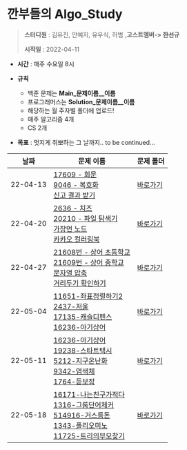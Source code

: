 # 깐부들의 Algo_Study

> **스터디원** : 김유진, 안예지, 유우식, 허범 ,**고스트멤버-> ~~한선규~~**
>
> **시작일** : 2022-04-11

* **시간** : 매주 수요일 8시
* **규칙** 
  * 백준 문제는 **Main_문제이름__이름**
  * 프로그래머스는 **Solution_문제이름__이름** 
  * 해당하는 월 주자별 폴더에 업로드! 
  * 매주 알고리즘 4개 
  * CS 2개

* **목표** :  멋지게 취뽀하는 그 날까지.. to be continued...



| 날짜     | 문제 이름                                                    | 문제 폴더                    |
| -------- | ------------------------------------------------------------ | ---------------------------- |
| 22-04-13 | [17609 - 회문](https://www.acmicpc.net/problem/17609) <br/> [9046 - 복호화](https://www.acmicpc.net/problem/9046) <br/> [신고 결과 받기](https://programmers.co.kr/learn/courses/30/lessons/92334) | [바로가기](4월/3주차/) |
| 22-04-20 | [2636 - 치즈](https://www.acmicpc.net/problem/2636) <br/> [20210 - 파일 탐색기](https://www.acmicpc.net/problem/20210)<br/> [가장먼 노드](https://programmers.co.kr/learn/courses/30/lessons/49189)  <br/> [카카오 컬러링북](https://programmers.co.kr/learn/courses/30/lessons/1829)   |  [바로가기](4월/4주차/)  |
| 22-04-27 | [21608번 - 상어 초등학교](https://www.acmicpc.net/problem/21608) <br/> [21609번 - 상어 중학교](https://www.acmicpc.net/problem/21609) <br/> [문자열 압축](https://programmers.co.kr/learn/courses/30/lessons/60057) <br/> [거리두기 확인하기](https://programmers.co.kr/learn/courses/30/lessons/81302)| [바로가기](4월/5주차/) |
| 22-05-04 | [11651-좌표정렬하기2](https://www.acmicpc.net/problem/11651)<br/>[2437-저울](https://www.acmicpc.net/problem/2437) <br/> [17135-캐슬디펜스](https://www.acmicpc.net/problem/17135) <br/> [16236-아기상어](https://www.acmicpc.net/problem/16236) | [바로가기](5월/1주차/) |
| 22-05-11 | [16236-아기상어](https://www.acmicpc.net/problem/16236)<br/>[19238-스타트택시](https://www.acmicpc.net/problem/19238)<br/>[5212-지구온난화](https://www.acmicpc.net/problem/5212)<br/>[9342-염색체](https://www.acmicpc.net/problem/9342)<br/>[1764-듣보잡](https://www.acmicpc.net/problem/1764)<br/> | [바로가기](5월/2주차/) |
| 22-05-18 | [16171-나는친구가적다](https://www.acmicpc.net/problem/16171)<br/>[1316-그룹단어체커](https://www.acmicpc.net/problem/1316)<br/>[514916-거스름돈](https://www.acmicpc.net/problem/14916)<br/>[1343-폴리오미노](https://www.acmicpc.net/problem/1343)<br/>[11725-트리의부모찾기](https://www.acmicpc.net/problem/11725)<br/> | [바로가기](5월/3주차/) |

